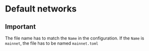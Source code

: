 # Default networks

## Important

The file name has to match the `Name` in the configuration. If the `Name` is
`mainnet`, the file has to be named `mainnet.toml`
